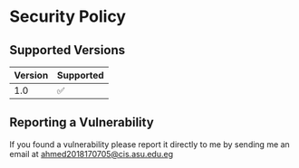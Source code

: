 # Security Policy

## Supported Versions

| Version | Supported          |
| ------- | ------------------ |
| 1.0     | :white_check_mark: |

## Reporting a Vulnerability

If you found a vulnerability please report it directly to me by sending me an email at [ahmed2018170705@cis.asu.edu.eg](mailto:ahmed2018170705@cis.asu.edu.eg)

